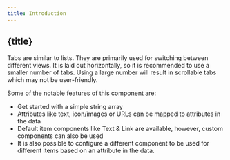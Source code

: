 ```yaml
---
title: Introduction
---
```


## {title}

Tabs are similar to lists. They are primarily used for switching between different views.
It is laid out horizontally, so it is recommended to use a smaller number of tabs.
Using a large number will result in scrollable tabs which may not be user-friendly.

Some of the notable features of this component are:

- Get started with a simple string array
- Attributes like text, icon/images or URLs can be mapped to attributes in the data
- Default item components like Text & Link are available, however, custom components can also be used
- It is also possible to configure a different component to be used for different items based on an
  attribute in the data.
